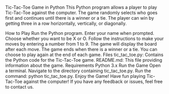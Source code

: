 Tic-Tac-Toe Game in Python
This Python program allows a player to play Tic-Tac-Toe against the computer. The game randomly selects who goes first and continues until there is a winner or a tie. The player can win by getting three in a row horizontally, vertically, or diagonally.

How to Play
Run the Python program.
Enter your name when prompted.
Choose whether you want to be X or O.
Follow the instructions to make your moves by entering a number from 1 to 9.
The game will display the board after each move.
The game ends when there is a winner or a tie.
You can choose to play again at the end of each game.
Files
tic_tac_toe.py: Contains the Python code for the Tic-Tac-Toe game.
README.md: This file providing information about the game.
Requirements
Python 3.x
Run the Game
Open a terminal.
Navigate to the directory containing tic_tac_toe.py.
Run the command: python tic_tac_toe.py.
Enjoy the Game!
Have fun playing Tic-Tac-Toe against the computer! If you have any feedback or issues, feel free to contact us.
